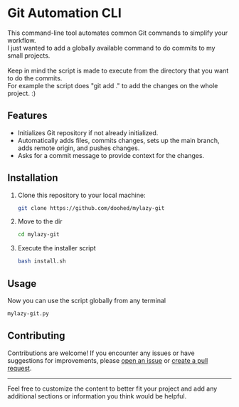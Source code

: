 # Git Automation CLI

This command-line tool automates common Git commands to simplify your workflow.
<br/>
I just wanted to add a globally available command to do commits to my small projects.
<br/>
<br/>
Keep in mind the script is made to execute from the directory that you want to do the commits.
<br/>
For example the script does "git add ." to add the changes on the whole project. :)

## Features

- Initializes Git repository if not already initialized.
- Automatically adds files, commits changes, sets up the main branch, adds remote origin, and pushes changes.
- Asks for a commit message to provide context for the changes.

## Installation

1. Clone this repository to your local machine:

   ```bash
   git clone https://github.com/doohed/mylazy-git

   ```

2. Move to the dir

   ```bash
   cd mylazy-git

   ```

3. Execute the installer script
   ```bash
   bash install.sh
   ```

## Usage

Now you can use the script globally from any terminal

```bash
mylazy-git.py
```

## Contributing

Contributions are welcome! If you encounter any issues or have suggestions for improvements, please [open an issue](https://github.com/yourusername/git-automation-cli/issues) or [create a pull request](https://github.com/doohed/mylazy-git/pulls).

---

Feel free to customize the content to better fit your project and add any additional sections or information you think would be helpful.
